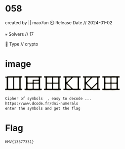 # 058 
created by || mao7un
⏲️ Release Date // 2024-01-02

💀 Solvers // 17

🧩 Type // crypto


# image 

![cipher](img/challenge.png)

``` 
Cipher of symbols  , easy to decode ...
https://www.dcode.fr/dni-numerals
enter the symbols and get the flag 
```

# Flag
```
HMV{13377331}
```

